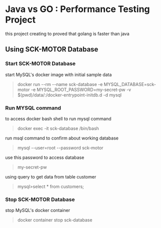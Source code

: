 # Java vs GO : Performance Testing Project

this project creating to proved that golang is faster than java

## Using SCK-MOTOR Database

### Start SCK-MOTOR Database

start MySQL's docker image with initial sample data

> docker run --rm --name sck-database -e MYSQL_DATABASE=sck-motor -e MYSQL_ROOT_PASSWORD=my-secret-pw -v $(pwd)/data/:/docker-entrypoint-initdb.d -d mysql

### Run MYSQL command

to access docker bash shell to run mysql command
> docker exec -it sck-database /bin/bash

run msql command to confirm about working database
> mysql --user=root --password sck-motor

use this password to access database
> my-secret-pw

using query to get data from table customer
>mysql\>select * from customers;

### Stop SCK-MOTOR Database

stop MySQL's docker container

>docker container stop sck-database
